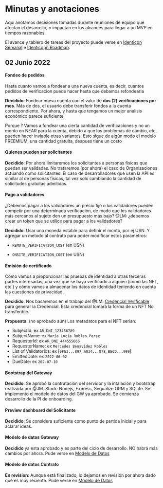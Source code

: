 # Minutas y anotaciones

Aquí anotamos decisiones tomadas durante reuniones de equipo que afectan el desarrollo, o impactan en los alcances para llegar a un MVP en tiempos razonables.

El avance y tablero de tareas del proyecto puede verse en [Identicon Semanal](https://trello.com/b/KOL9TC5u/semanal) e [Identicopn Roadmap](https://trello.com/b/xpX9F2IY/roadmap).

## 02 Junio 2022

#### Fondeo de pedidos
Hasta cuanto vamos a fondear a una nueva cuenta, es decir, cuantos pedidos de verificacion puede hacer hasta que debamos refondearla

**Decidido**: Fondear nueva cuenta con el valor de **dos (2) verificaciones por mes**. Más de dos, el usuario debe transferir fondos a la cuenta correspondiente. Por ahora, y hasta que tengamos un mejor analisis económico parece suficiente.

Porque ? Vamos a fondear una cierta cantidad de verificaciones y no un monto en NEAR para la cuenta, debido a que los problemas de cambio, etc, pueden hacer inviable otras variantes. Esto sigue de algún modo el modelo FREEMIUM, una cantidad gratuita, despues tiene un costo

#### Quienes pueden ser solicitantes

**Decidido**: Por ahora limitaremos los solicitantes a personas físicas que puedan ser validadas. No trataremos (por ahora) el caso de Organizaciones actuando como solicitantes. El caso de desarrolladores que usen la API es similar al de personas físicas, tal vez solo cambiando la cantidad de solicitudes gratuitas admitidas.

#### Pago a validadores

¿Debemos pagar a los validadores un precio fijo o los validadores pueden competir por una determinada verificación, de modo que los validadores más cercanos al sujeto den un presupuesto más bajo? @LM: ¿debemos crear un token que se utilice para pagar a los validadores?

**Decidido**: Usar una moneda estable para definir el monto, por ej USN. Y agregar un metodo al contrato para poder modificar estos parametros:

- `REMOTE_VERIFICATION_COST` (en USN)

- `ONSITE_VERIFICATION_COST` (en USN)

#### Emisión de certificado

Cómo vamos a proporcionar las pruebas de identidad a otras terceras partes interesadas, una vez que se haya verificado a alguien (como las NFT, etc.) y cómo vamos a almacenar los datos de identidad teniendo en cuenta las cuestiones de privacidad.

**Decidido**: Nos basaremos en el trabajo del  @LM: [Credencial Verificable](https://github.com/NEAR-Hispano/identicon/blob/master/docs/verifiable-credential.md) para generar la Credencial. Esta credencial tomará la forma de un NFT No transferible.

**Propuesta**: (no aprobado aún) Los metadatos para el NFT serían:

- SubjectId: ex `AR_DNI_123456789`
- SubjectName: ex `María Lucía Robles Perez`
- RequesterId: ex `AR_DNI_444555666`
- RequesterName: ex `Mercedes Benavidez Robles` 
- List of ValidatorIds: ex [`0FG3...897`, `A034...878`, `BECD...999`]  
- EmittedDate: ex `2022-06-02` 
- DueDate: ex `202-07-10` 
  
#### Bootstrap del Gateway

**Decidido**: Se aprobó la contratación del servidor y la intalación y bootstrap realizada por @JM. Stack: Nodejs, Express, Sequalize ORM y SQLite. Se implemento el modelo de datos del GW ya aprobado. Se comienza desarrollo de la PI de onboarding.

#### Preview dashboard del Solicitante

**Decidido**: Se considera suficiente como punto de partida inicial y para aclarar ideas.

#### Modelo de datos Gateway

**Decidido** ya esta aprobado y es parte del ciclo de desarrollo. NO habrá más cambios por ahora. Pude verse en [Modelo de Datos](./data-models.md)

#### Modelo de datos Contrato 

**En revision**: Aunque está finalizado, lo dejamos en revisión por ahora dado que es muy reciente. Pude verse en [Modelo de Datos](./data-models.md)




